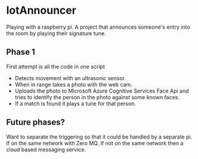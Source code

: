 # IotAnnouncer
Playing with a raspberry pi. A project that announces someone's entry into the room by playing their signature tune.

## Phase 1
First attempt is all the code in one script
- Detects movement with an ultrasonic sensor.
- When in range takes a photo with the web cam.
- Uploads the photo to Microsoft Azure Cognitive Services Face Api and tries to identify the person in the photo against some known faces.
- If a match is found it plays a tune for that person.

## Future phases?
Want to separate the triggering so that it could be handled by a separate pi. If on the same network with Zero MQ. If not on the same network then a cloud based messaging service.
